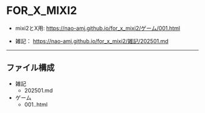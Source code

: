 # FOR_X_MIXI2

- mixi2とX用:
https://nao-amj.github.io/for_x_mixi2/ゲーム/001.html

- 雑記：
https://nao-amj.github.io/for_x_mixi2/雑記/202501.md

---

## ファイル構成

- 雑記
    - 202501.md
- ゲーム
    - 001..html
